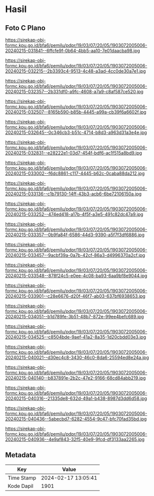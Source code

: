 # Hasil

## Foto C Plano

https://sirekap-obj-formc.kpu.go.id/bfa6/pemilu/pdpr/19/03/07/20/05/1903072005006-20240215-031841--6ffcfe9f-0b64-4bb5-aa10-7e01daacba98.jpg

https://sirekap-obj-formc.kpu.go.id/bfa6/pemilu/pdpr/19/03/07/20/05/1903072005006-20240215-032215--2b3393c4-9513-4c48-a3ad-4cc0de30a7e1.jpg

https://sirekap-obj-formc.kpu.go.id/bfa6/pemilu/pdpr/19/03/07/20/05/1903072005006-20240215-032357--2b331df0-a9fc-4608-a7a9-c8af587ce520.jpg

https://sirekap-obj-formc.kpu.go.id/bfa6/pemilu/pdpr/19/03/07/20/05/1903072005006-20240215-032507--8165b590-b85b-4445-a99a-cb39f6a6602f.jpg

https://sirekap-obj-formc.kpu.go.id/bfa6/pemilu/pdpr/19/03/07/20/05/1903072005006-20240215-032645--0c346cb3-b51c-4714-b8d3-a963d31a3e4e.jpg

https://sirekap-obj-formc.kpu.go.id/bfa6/pemilu/pdpr/19/03/07/20/05/1903072005006-20240215-032831--e28222e1-03d7-454f-bdf6-ac1f515a8bd9.jpg

https://sirekap-obj-formc.kpu.go.id/bfa6/pemilu/pdpr/19/03/07/20/05/1903072005006-20240215-033002--f6dc8861-c117-4445-b62c-0caba88da212.jpg

https://sirekap-obj-formc.kpu.go.id/bfa6/pemilu/pdpr/19/03/07/20/05/1903072005006-20240215-033136--c1b79130-14ff-43b3-acb6-6be72106150a.jpg

https://sirekap-obj-formc.kpu.go.id/bfa6/pemilu/pdpr/19/03/07/20/05/1903072005006-20240215-033252--474ed418-a17b-4f5f-a3e5-491c82dc47a9.jpg

https://sirekap-obj-formc.kpu.go.id/bfa6/pemilu/pdpr/19/03/07/20/05/1903072005006-20240215-033357--0b9fa84f-6586-44d3-9390-a5f7f3df6886.jpg

https://sirekap-obj-formc.kpu.go.id/bfa6/pemilu/pdpr/19/03/07/20/05/1903072005006-20240215-033457--9acbf39a-0a7b-42cf-86a3-d4996370a2cf.jpg

https://sirekap-obj-formc.kpu.go.id/bfa6/pemilu/pdpr/19/03/07/20/05/1903072005006-20240215-033548--878f24c5-e0ee-4c08-ba93-6aa9bf8e9044.jpg

https://sirekap-obj-formc.kpu.go.id/bfa6/pemilu/pdpr/19/03/07/20/05/1903072005006-20240215-033901--c28e6676-d20f-46f7-ab03-637bf6938653.jpg

https://sirekap-obj-formc.kpu.go.id/bfa6/pemilu/pdpr/19/03/07/20/05/1903072005006-20240215-034051--b1d789fe-3b51-48b7-872e-99ee4befc689.jpg

https://sirekap-obj-formc.kpu.go.id/bfa6/pemilu/pdpr/19/03/07/20/05/1903072005006-20240215-034525--c8504bde-9aef-41a2-8a35-1d20cbdd03e3.jpg

https://sirekap-obj-formc.kpu.go.id/bfa6/pemilu/pdpr/19/03/07/20/05/1903072005006-20240215-040021--d30ec4c8-3430-46c0-8da6-25594ed8e24a.jpg

https://sirekap-obj-formc.kpu.go.id/bfa6/pemilu/pdpr/19/03/07/20/05/1903072005006-20240215-040140--b837891e-2b2c-47e2-9166-68cd84abb219.jpg

https://sirekap-obj-formc.kpu.go.id/bfa6/pemilu/pdpr/19/03/07/20/05/1903072005006-20240215-040316--21335de8-632d-49a1-b438-8987d3dd6d58.jpg

https://sirekap-obj-formc.kpu.go.id/bfa6/pemilu/pdpr/19/03/07/20/05/1903072005006-20240215-040436--5abecbd7-6282-4554-9c47-bfc70fad35bd.jpg

https://sirekap-obj-formc.kpu.go.id/bfa6/pemilu/pdpr/19/03/07/20/05/1903072005006-20240215-040936--4e9af843-32f5-40e9-9fcd-df3133aa2265.jpg


## Metadata

| Key        | Value               |
| ---------- | ------------------- |
| Time Stamp | 2024-02-17 13:05:41 |
| Kode Dapil | 1901                |



